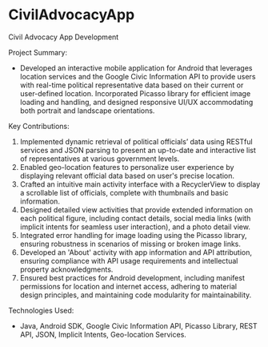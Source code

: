 # CivilAdvocacyApp
<p>Civil Advocacy App Development</p>
<p>Project Summary:</p>
<ul>
  <li>
    Developed an interactive mobile application for Android that leverages location services and the Google Civic Information API to provide users with real-time political representative data based on their current or user-defined location. Incorporated Picasso library for efficient image loading and handling, and designed responsive UI/UX accommodating both portrait and landscape orientations.
  </li>
</ul>

<p>Key Contributions:</p>

<ol>
  <li>Implemented dynamic retrieval of political officials’ data using RESTful services and JSON parsing to present an up-to-date and interactive list of representatives at various government levels.
</li>
  <li>Enabled geo-location features to personalize user experience by displaying relevant official data based on user's precise location.
</li>
  <li>Crafted an intuitive main activity interface with a RecyclerView to display a scrollable list of officials, complete with thumbnails and basic information.
</li>
  <li>Designed detailed view activities that provide extended information on each political figure, including contact details, social media links (with implicit intents for seamless user interaction), and a photo detail view.
</li>
  <li>Integrated error handling for image loading using the Picasso library, ensuring robustness in scenarios of missing or broken image links.
</li>
  <li>Developed an 'About' activity with app information and API attribution, ensuring compliance with API usage requirements and intellectual property acknowledgments.
</li>
  <li>Ensured best practices for Android development, including manifest permissions for location and internet access, adhering to material design principles, and maintaining code modularity for maintainability.
</li>

</ol>

<p>
  Technologies Used: 
</p>
<ul>
  <li>
    Java, Android SDK, Google Civic Information API, Picasso Library, REST API, JSON, Implicit Intents, Geo-location Services.
  </li>
</ul>

